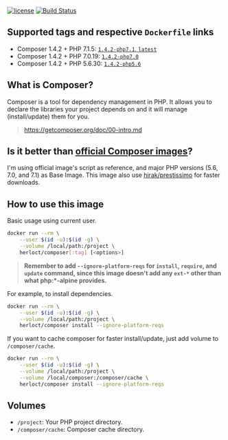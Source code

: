 [![license](https://img.shields.io/github/license/herloct/docker-composer.svg)]()
[![Build Status](https://travis-ci.org/herloct/docker-composer.svg?branch=master)](https://travis-ci.org/herloct/docker-composer)

## Supported tags and respective `Dockerfile` links

* Composer 1.4.2 + PHP 7.1.5: [`1.4.2-php7.1`, `latest`](https://github.com/herloct/docker-composer/blob/1.4.2/7.1/Dockerfile)
* Composer 1.4.2 + PHP 7.0.19: [`1.4.2-php7.0`](https://github.com/herloct/docker-composer/blob/1.4.2/7.0/Dockerfile)
* Composer 1.4.2 + PHP 5.6.30: [`1.4.2-php5.6`](https://github.com/herloct/docker-composer/blob/1.4.2/5.6/Dockerfile)

## What is Composer?

Composer is a tool for dependency management in PHP. It allows you to declare the libraries your project depends on and it will manage (install/update) them for you.

> https://getcomposer.org/doc/00-intro.md

## Is it better than [official Composer images](https://hub.docker.com/r/_/composer/)?

I'm using official image's script as reference, and major PHP versions (5.6, 7.0, and 7.1) as Base Image.
This image also use [hirak/prestissimo](https://github.com/hirak/prestissimo) for faster downloads.

## How to use this image

Basic usage using current user.

```sh
docker run --rm \
    --user $(id -u):$(id -g) \
    --volume /local/path:/project \
    herloct/composer[:tag] [<options>]
```

> **Remember to add `--ignore-platform-reqs` for `install`, `require`, and `update` command, since this image
doesn't add any `ext-*` other than what php:*-alpine provides.**

For example, to install dependencies.

```sh
docker run --rm \
    --user $(id -u):$(id -g) \
    --volume /local/path:/project \
    herloct/composer install --ignore-platform-reqs
```

If you want to cache composer for faster install/update, just add volume to `/composer/cache`.

```sh
docker run --rm \
    --user $(id -u):$(id -g) \
    --volume /local/path:/project \
    --volume /local/composer:/composer/cache \
    herloct/composer install --ignore-platform-reqs
```

## Volumes

* `/project`: Your PHP project directory.
* `/composer/cache`: Composer cache directory.
